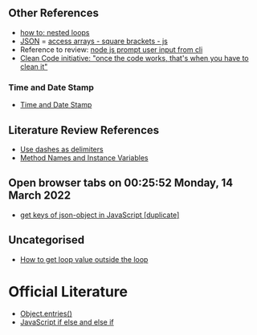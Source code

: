 ## Other References
- [how to: nested loops](https://stackoverflow.com/questions/23508381/calculate-average-across-nested-array-of-objects-javascript)
- [JSON](https://help.rapid7.com/insightidr/content/json/overview.html)
= [access arrays - square brackets - js](https://www.digitalocean.com/community/tutorials/understanding-arrays-in-javascript)
- Reference to review: [node js prompt user input from cli](https://nodejs.org/en/knowledge/command-line/how-to-prompt-for-command-line-input/)
- [Clean Code initiative: "once the code works, that's when you have to clean it"](https://youtu.be/7EmboKQH8lM?t=1858)


### Time and Date Stamp
- [Time and Date Stamp](https://www.timeanddate.com/worldclock/)

## Literature Review References
- [Use dashes as delimiters](https://github.com/bartvandebiezen/file-name-conventions#:~:text=Use%20dashes%20as%20delimiters,-You%20should%20use&text=Never%20use%20spaces%20or%20underscores,displayed%20as%20an%20underlined%20link.)
- [Method Names and Instance Variables](https://peps.python.org/pep-0008/#:~:text=Use%20the%20function%20naming%20rules,invoke%20Python's%20name%20mangling%20rules.)

## Open browser tabs on 00:25:52 Monday, 14 March 2022
- [get keys of json-object in JavaScript [duplicate]](https://stackoverflow.com/questions/8430336/get-keys-of-json-object-in-javascript)

## Uncategorised
- [How to get loop value outside the loop](https://stackoverflow.com/questions/42251470/how-to-get-loop-value-outside-the-loop)

# Official Literature

- [Object.entries()](https://developer.mozilla.org/en-US/docs/Web/JavaScript/Reference/Global_Objects/Object/entries)
- [JavaScript if else and else if](https://www.w3schools.com/js/js_if_else.asp)
